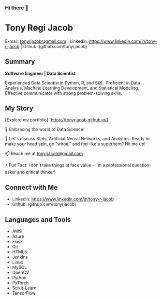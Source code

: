 ### Hi there 👋

# Tony Regi Jacob
E-mail: tonyrjacob@gmail.com |
Linkedin: https://www.linkedin.com/in/tony-r-jacob | Github: (github.com/tonyrjacob)
                                  
## Summary

**Software Engineer | Data Scientist**

Experienced Data Scientist in Python, R, and SQL. Proficient in Data Analysis, Machine Learning Development, and Statistical Modeling. Effective communicator with strong problem-solving skills.

## My Story

[Explore my portfolio] [https://tonyrjacob.github.io/]

🌱 Embracing the world of Data Science!

💬 Let's discuss Stats, Artificial Neural Networks, and Analytics. Ready to make your head spin, go "whoa," and feel like a superhero? Hit me up!

📫 Reach me at tonyrjacob@gmail.com

⚡ Fun Fact: I don't take things at face value - I'm a professional question-asker and critical thinker!

## Connect with Me

- Linkedin: https://www.linkedin.com/in/tony-r-jacob
- Github: (github.com/tonyrjacob)

## Languages and Tools

- AWS
- Azure
- Flask
- Git
- HTML5
- Jenkins
- Linux
- MySQL
- OpenCV
- Python
- PyTorch
- Scikit-Learn
- TensorFlow

